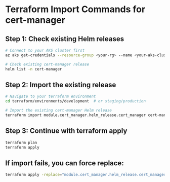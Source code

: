 # Terraform Import Commands for cert-manager

## Step 1: Check existing Helm releases
```bash
# Connect to your AKS cluster first
az aks get-credentials --resource-group <your-rg> --name <your-aks-cluster>

# Check existing cert-manager release
helm list -n cert-manager
```

## Step 2: Import the existing release
```bash
# Navigate to your terraform environment
cd terraform/environments/development  # or staging/production

# Import the existing cert-manager Helm release
terraform import module.cert_manager.helm_release.cert_manager cert-manager/cert-manager
```

## Step 3: Continue with terraform apply
```bash
terraform plan
terraform apply
```

## If import fails, you can force replace:
```bash
terraform apply -replace="module.cert_manager.helm_release.cert_manager"
```